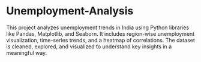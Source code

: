 # Unemployment-Analysis
This project analyzes unemployment trends in India using Python libraries like Pandas, Matplotlib, and Seaborn. It includes region-wise unemployment visualization, time-series trends, and a heatmap of correlations. The dataset is cleaned, explored, and visualized to understand key insights in a meaningful way.
